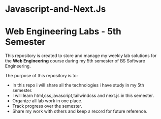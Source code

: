 # Javascript-and-Next.Js
# Web Engineering Labs - 5th Semester

This repository is created to store and manage my weekly lab solutions for the **Web Engineering** course during my 5th semester of BS Software Engineering. 

The purpose of this repository is to:

- In this repo i will share all the technologies i have study in my 5th semester.
- I will learn html,css,javascript,tailwindcss and next.js in this semester.
- Organize all lab work in one place.
- Track progress over the semester.
- Share my work with others and keep a record for future reference.
